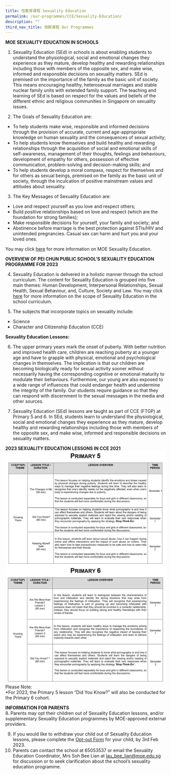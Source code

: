 ```yaml
---
title: 性教育课程 Sexuality Education
permalink: /our-programmes/CCE/Sexuality-Education/
description: ""
third_nav_title: 培群课程 Our Programmes
---
```

<b>MOE SEXUALITY EDUCATION IN SCHOOLS</b>

1. Sexuality Education (SEd) in schools is about enabling students to understand the physiological, social and emotional changes they experience as they mature, develop healthy and rewarding relationships including those with members of the opposite sex, and make wise, informed and responsible decisions on sexuality matters. SEd is premised on the importance of the family as the basic unit of society. This means encouraging healthy, heterosexual marriages and stable nuclear family units with extended family support. The teaching and learning of SEd is based on respect for the values and beliefs of the different ethnic and religious communities in Singapore on sexuality issues.

2. The Goals of Sexuality Education are:<br>
* To help students make wise, responsible and informed decisions through the provision of accurate, current and age-appropriate knowledge on human sexuality and the consequences of sexual activity;<br>
* To help students know themselves and build healthy and rewarding relationships through the acquisition of social and emotional skills of self-awareness, management of their thoughts, feelings and behaviours, development of empathy for others, possession of effective communication, problem-solving and decision-making skills; and<br>
* To help students develop a moral compass, respect for themselves and for others as sexual beings, premised on the family as the basic unit of society, through the inculcation of positive mainstream values and attitudes about sexuality.
 
3. The Key Messages of Sexuality Education are:<br>
* Love and respect yourself as you love and respect others;<br>
* Build positive relationships based on love and respect (which are the foundation for strong families);<br>
* Make responsible decisions for yourself, your family and society; and<br>
* Abstinence before marriage is the best protection against STIs/HIV and unintended pregnancies. Casual sex can harm and hurt you and your loved ones.


You may click [here](https://go.gov.sg/moe-sexuality-education) for more information on MOE Sexuality Education. 

<b>OVERVIEW OF PEI CHUN PUBLIC SCHOOL’S SEXUALITY EDUCATION PROGRAMME FOR 2023</b>

4.	Sexuality Education is delivered in a holistic manner through the school curriculum. The content for Sexuality Education is grouped into five main themes: Human Development, Interpersonal Relationships, Sexual Health, Sexual Behaviour, and, Culture, Society and Law. You may click [here](https://go.gov.sg/moe-sexuality-education-scope) for more information on the scope of Sexuality Education in the school curriculum.

5. The subjects that incorporate topics on sexuality include:
* Science 
* Character and Citizenship Education (CCE)

<b>Sexuality Education Lessons: </b>

6. The upper primary years mark the onset of puberty. With better nutrition and improved health care, children are reaching puberty at a younger age and have to grapple with physical, emotional and psychological changes in themselves. The implication is that our children are becoming biologically ready for sexual activity sooner without necessarily having the corresponding cognitive or emotional maturity to modulate their behaviours. Furthermore, our young are also exposed to a wide range of influences that could endanger health and undermine the integrity of the family. Our students require guidance so that they can respond with discernment to the sexual messages in the media and other sources.

7. Sexuality Education (SEd) lessons are taught as part of CCE (FTGP) at Primary 5 and 6. In SEd, students learn to understand the physiological, social and emotional changes they experience as they mature, develop healthy and rewarding relationships including those with members of the opposite sex, and make wise, informed and responsible decisions on sexuality matters. 


<b>2023 SEXUALITY EDUCATION LESSONS IN CCE 2021 </b>
![Sed1](/images/Our%20Programmes/Sed1.jpg)<br>
![Sed2](/images/Our%20Programmes/Sed2.jpg)
Please Note:<br>
*For 2023, the Primary 5 lesson “Did You Know?” will also be conducted for the Primary 6 cohort. 

<b>INFORMATION FOR PARENTS</b><br>
8.	Parents may opt their children out of Sexuality Education lessons, and/or supplementary Sexuality Education programmes by MOE-approved external providers. 

9.  If you would like to withdraw your child out of Sexuality Education lessons, please complete the [Opt-out Form](https://form.gov.sg/63c3df2bbef23b00112c3d27) for your child, by 3rd Feb 2023.  
10.	Parents can contact the school at 65053537 or email the Sexuality Education Coordinator, Mrs Soh Bee Lian at lau_bee_lian@moe.edu.sg for discussion or to seek clarification about the school’s sexuality education programme.